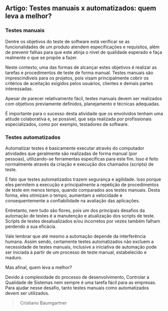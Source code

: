 ## Artigo: Testes manuais x automatizados: quem leva a melhor?

### Testes manuais

Dentre os objetivos do teste de software está verificar se as funcionalidades de um produto atendem especificações e requisitos, além de prevenir falhas para que este atinja o nível de qualidade esperado e faça realmente o que se propõe a fazer.  

Neste contexto, uma das formas de alcançar estes objetivos é realizar as tarefas e procedimentos de teste de forma manual. Testes manuais são imprescindíveis para os projetos, pois visam principalmente cobrir os critérios de aceitação exigidos pelos usuários, clientes e demais partes interessadas.  

Apesar de parecer relativamente fácil, testes manuais devem ser realizados com objetivos previamente definidos, planejamento e técnicas adequadas.  

É importante para o sucesso desta atividade que os envolvidos tenham uma atitude colaborativa e, se possível, que seja realizada por profissionais especializados, como por exemplo, testadores de software.  

### Testes automatizados

Automatizar testes é basicamente executar através do computador atividades que geralmente são realizadas de forma manual (por pessoas), utilizando-se ferramentas específicas para este fim. Isso é feito normalmente através da criação e execução dos chamados (scripts) de teste.  

É fato que testes automatizados trazem segurança e agilidade. Isso porque eles permitem a execução e principalmente a repetição de procedimentos de teste em menos tempo, quando comparados aos testes manuais. Desta forma, eles otimizam o tempo, aumentam a velocidade e consequentemente a confiabilidade na avaliação das aplicações.  

Entretanto, nem tudo são flores, pois um dos principais desafios da automação de testes é a manutenção e atualização dos scripts de teste. Scripts de testes desatualizados e/ou incorretos por vezes também falham perdendo a sua eficácia.  

Vale lembrar que até mesmo a automação depende da interferência humana. Assim sendo, certamente testes automatizados não excluem a necessidade de testes manuais, inclusive a iniciativa de automação pode ser iniciada à partir de um processo de teste manual, estabelecido e maduro.  

Mas afinal, quem leva a melhor?  

Devido à complexidade do processo de desenvolvimento, Controlar a Qualidade de Sistemas nem sempre é uma tarefa fácil para as empresas. Para ajudar nesse desafio, tanto testes manuais como automatizados devem ser utilizados.

  

>   Cristiano Baumgartner